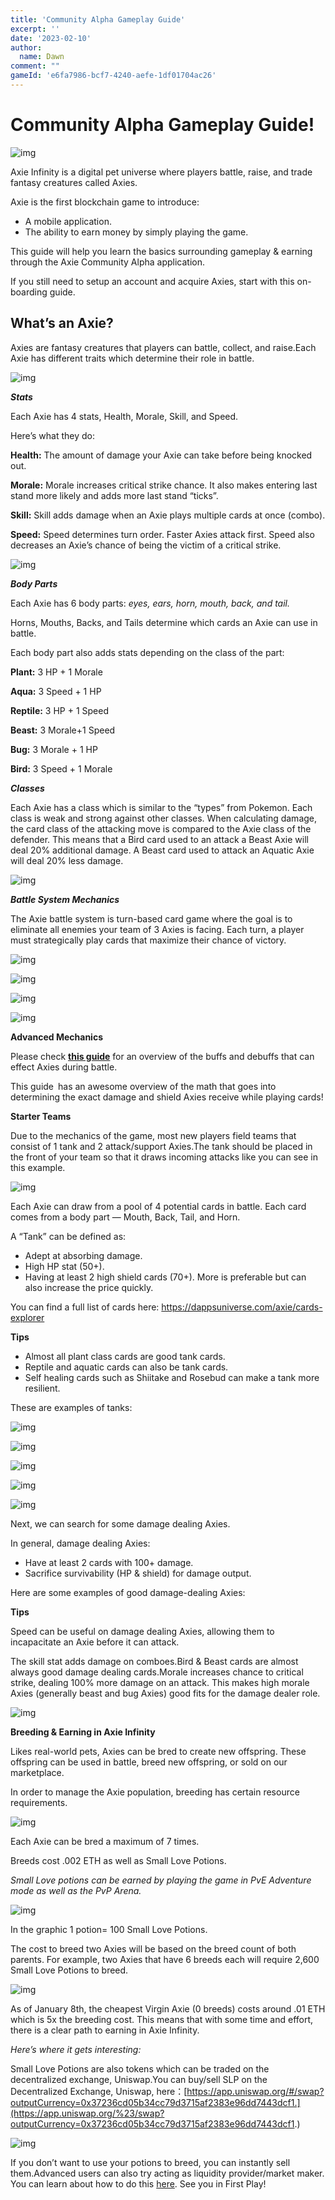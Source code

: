 ```yaml
---
title: 'Community Alpha Gameplay Guide'
excerpt: ''
date: '2023-02-10'
author:
  name: Dawn
comment: ""
gameId: 'e6fa7986-bcf7-4240-aefe-1df01704ac26'
---
```


# Community Alpha Gameplay Guide!

![img](https://lh6.googleusercontent.com/G9Zu5KgULdxyxTcXf0iUGeUAWnSNu-VTLpxS-d1nDBw0fShnmP6sGt8UKU80cIj9aFd5Gbh3leM0Y4T1f0kfsGAMIhwpYHMc6vsw_qT00Kz_oETf5romlS1huF2P_eBBS45ltzKJDPCR4YnKZ0slPMA)

Axie Infinity is a digital pet universe where players battle, raise, and trade fantasy creatures called Axies.

Axie is the first blockchain game to introduce:

+ A mobile application.
+ The ability to earn money by simply playing the game.

This guide will help you learn the basics surrounding gameplay & earning through the Axie Community Alpha application.

If you still need to setup an account and acquire Axies, start with this on-boarding guide.

## What’s an Axie?

Axies are fantasy creatures that players can battle, collect, and raise.Each Axie has different traits which determine their role in battle. 

![img](https://lh4.googleusercontent.com/sVEJuA8CiajR_6rjJc9VFubPoE9vBBB3Wm5-lhZo3prq40mnnlArHU2_0DzeDIQjlrXqpBCI0q_VgWM4Bf-EU-Pea3XiJjusWEahCbB9jeZgl0Sc06f4xynKHf1hrfJbLjar9hDAXXQ_rokeZqvrnjM)

***Stats***

Each Axie has 4 stats, Health, Morale, Skill, and Speed.

Here’s what they do:

**Health:** The amount of damage your Axie can take before being knocked out.

**Morale:** Morale increases critical strike chance. It also makes entering last stand more likely and adds more last stand “ticks”.

**Skill:** Skill adds damage when an Axie plays multiple cards at once (combo).

**Speed:** Speed determines turn order. Faster Axies attack first. Speed also decreases an Axie’s chance of being the victim of a critical strike. 

![img](https://lh3.googleusercontent.com/PxcXJLbys27tmtPRT6sNYu3O0muFELoLopGyk2GW9ToxQXxuJ6twdtSa12oq5u9rh0bLNv0WUVGIvqlJ6mi0vCEU-LosGKueQG30KgVhqb_szoB31Jux7nVsLnWf7J14A-436iBXmgU0tX-Cp5OtARA)

***Body Parts***

Each Axie has 6 body parts: *eyes, ears, horn, mouth, back, and tail.*

Horns, Mouths, Backs, and Tails determine which cards an Axie can use in battle.

Each body part also adds stats depending on the class of the part:

**Plant:** 3 HP + 1 Morale

**Aqua:** 3 Speed + 1 HP

**Reptile:** 3 HP + 1 Speed

**Beast:** 3 Morale+1 Speed

**Bug:** 3 Morale + 1 HP

**Bird:** 3 Speed + 1 Morale

***Classes***

Each Axie has a class which is similar to the “types” from Pokemon. Each class is weak and strong against other classes. When calculating damage, the card class of the attacking move is compared to the Axie class of the defender. This means that a Bird card used to an attack a Beast Axie will deal 20% additional damage. A Beast card used to attack an Aquatic Axie will deal 20% less damage. 

![img](https://lh5.googleusercontent.com/LJ1PT3JCZDH07lMW2YIKMSFRF9UzYzDZ5WA39udKWBLA5rpiFYUPvigYRng0aYR2BTrPdoXrPJ41R0Nn0zSPyFMS5Fx9qm1bRPzzbXTbmK5KlKVUun4TH4YliiLwMISW29-Hmhtm6lX0N-eSNnJd61s)

***Battle System Mechanics***

The Axie battle system is turn-based card game where the goal is to eliminate all enemies your team of 3 Axies is facing. Each turn, a player must strategically play cards that maximize their chance of victory. 

![img](https://lh6.googleusercontent.com/ZuRy5kqAX-2OEc1F7IlM7L0Ae62JHrlwen6lV5Z1k-1DTzXDSKpnfMO1So-CrZB8wmEjLB4__4B8hjjfTTtPjdvrZt62mOSQVvur5xkRoltjUe1dkiUrBWHsFirl7haFanbmyQP5mlXEDXEaxPh9N9c)

![img](https://lh3.googleusercontent.com/YskruBCiA8aKAq1Fo4Qj12IH3A8VUir83V9qYW2PkV0DRJf2ZgU3MRPfGjkXKdUla6JPEDsHA4QlriulceQKmicOSSiJkxjRcdx8MqXjQKZ-hc0GQBVNhQxnGZ3mPJIZRLUviXjH6WSL2v9eMe1WSZM)

![img](https://lh5.googleusercontent.com/TRCzc0MRynTnZF6VcPeCKsKl2Nxltw-9A71Mvt8NahlFoAt3Kzz_XWYt7yxzRRF5hLRZOR0m23ZhoyhUrpCP6J9UZNtwMLq93Trxd6phMnJJcwFB-7axHBUn0sSOeqCeEc9UZ7xZOdSocyQzZyeb338)

![img](https://lh3.googleusercontent.com/QJkUzod1EuQFSPg54bQ-5MK_mUKaW8vBdk1yv3MXUFHYlOX4U2NCuZ554wEvjAkVJ7H4_ebfGf4OCgrglgbLKhrfGCjADFu2pAYgbws37YvK5ogILrLfG5SF4wVysuTT96MhJVpx8K6dch0ZYWCvE4U) 

**Advanced Mechanics**

Please check [**this guide**](https://axieedge.com/axie-infinity-buffs-and-debuffs-guide/) for an overview of the buffs and debuffs that can effect Axies during battle.

This guide has an awesome overview of the math that goes into determining the exact damage and shield Axies receive while playing cards!

**Starter Teams**

Due to the mechanics of the game, most new players field teams that consist of 1 tank and 2 attack/support Axies.The tank should be placed in the front of your team so that it draws incoming attacks like you can see in this example.

![img](https://lh6.googleusercontent.com/pKdV5INxUbaumNvoLJXdnp_fG-zJkrauGkSXKPsU5HYEKFhPiEW1C3VE8EyX26jkX9YpJw3sCMr5b-q4GXfPrEtkt31Ia4WB1zUeALG7STw-Ts3ikdiVTNZIJIglB3EmAICC7rZzyIh-2OhMLum9RqI) 


Each Axie can draw from a pool of 4 potential cards in battle. Each card comes from a body part — Mouth, Back, Tail, and Horn.

A “Tank” can be defined as:

+ Adept at absorbing damage.
+ High HP stat (50+).
+ Having at least 2 high shield cards (70+). More is preferable but can also increase the price quickly.

You can find a full list of cards here: https://dappsuniverse.com/axie/cards-explorer

**Tips**

+ Almost all plant class cards are good tank cards.
+ Reptile and aquatic cards can also be tank cards.
+ Self healing cards such as Shiitake and Rosebud can make a tank more resilient.

These are examples of tanks:

![img](https://lh5.googleusercontent.com/JykdliDX7Ld3G3_yAkBgEP3_fkWtoqHcGXMqAInnngUIDrDzpba2nKwa1lTxp6xN6JTrl5TfO_xmMPcD4P7GkAETOv-HcoRtLafvbPeuXaVjmdmB-KlYADPLZhO1w72jkkW28VlnE0S5A0dQwAJWJsE)

![img](https://lh6.googleusercontent.com/xEWISch0p80JQt08wnKXIP-_r_yd0kiYLrSkDams-FH5vndJcMeRabfCpSRLUY7spZs9BVDeH3J5i7OVjROVPYhRNnBJfDziclvQ158pgklfh0Is0W8KrdikTL3r2b9amFQ_-Vgv96-tciN6UWsvcXY)

![img](https://lh5.googleusercontent.com/qmxumrNVJvpsSnUvmRWOW4bGlo8GRTx06yRFaEtjcctaMjU0Rr_VGLfohclt3qIT1jNitBDDKLJcytBED9VxSl1EMjk-1yoOoZmdGclZoitApqFeJvFdy5UdZ3MTsi6-g4XnztHWAPWN-MB-JrbuGgs)

![img](https://lh3.googleusercontent.com/r-mG_e8HyAn8TuSDhKynW-2qVJZl9NQQuu5_yexdLYZlZn-FeFRwYjzi-Eq3PMSeT2NC1bI1o159wuQg-p86J0Ngrg31ctH8MLwg2XCexAQIYf-Ntu6RkTCd1fOMjHy7scn14HqL3QNejDUNsse0S_E)

![img](https://lh5.googleusercontent.com/HeXWOCksIiObw4O_p9gMeu3WChZEboncjiz5kUTB_H7uBXJn25dP1cfUEqb8B8RuZckgSoRUN1qaSrXxWdLKNhqsEBGcQczsn_DNFUNpKRkmUiG2QNyd8OLBqaBONhf78PIvpNrqlY-la2PHFci1JYw)   

Next, we can search for some damage dealing Axies.

In general, damage dealing Axies:

+ Have at least 2 cards with 100+ damage.
+ Sacrifice survivability (HP & shield) for damage output.

Here are some examples of good damage-dealing Axies:

**Tips**

Speed can be useful on damage dealing Axies, allowing them to incapacitate an Axie before it can attack.

The skill stat adds damage on comboes.Bird & Beast cards are almost always good damage dealing cards.Morale increases chance to critical strike, dealing 100% more damage on an attack. This makes high morale Axies (generally beast and bug Axies) good fits for the damage dealer role. 

![img](https://lh4.googleusercontent.com/liuW2hFvyNIWA4bScEmn30pdQ1Sadz1qS-WpWboSDoHKK_nmnnIFBBQDgomo6QXbEzQWLKh-e8ab4G7m5PDXf6ms3KeltZZamUbTraP4pmGKhJr_Cg678QhEZh-_fIt77zldpF-7CkGIvx9gvN1g79Q)

**Breeding & Earning in Axie Infinity**

Likes real-world pets, Axies can be bred to create new offspring. These offspring can be used in battle, breed new offspring, or sold on our marketplace.

In order to manage the Axie population, breeding has certain resource requirements. 

![img](https://lh6.googleusercontent.com/A4i7EVBOSUPzF99y8SX7sgRtK43w6sw1Pst76Q33ui5MpTWMGf_DdmLKKOXpYetOh_-EEXTcF3QjVkYgCz8YEdKsOZaJCVqWK2ljIHP3_FVrE-eCBiJFERrBvuRirETAZa5_JZi4SbIZEM9aQveek7c)

Each Axie can be bred a maximum of 7 times.

Breeds cost .002 ETH as well as Small Love Potions.

*Small Love potions can be earned by playing the game in PvE Adventure mode as well as the PvP Arena.* 

![img](https://lh4.googleusercontent.com/w-_2KzRQp2eEyxm1wReZ80mRW2PLhAax2Gvbp-JppWjDd2qmdKqaF0q2Nmlkd4EWq1odsENaV4YKduEUNm2M-zjg2zSQZfP9LoH_0SyYDOz8gzNsqgxmpM2QNQMbvW38_-Vcimd-cMWYWC5jU00z3-4)

In the graphic 1 potion= 100 Small Love Potions.

The cost to breed two Axies will be based on the breed count of both parents. For example, two Axies that have 6 breeds each will require 2,600 Small Love Potions to breed. 

![img](https://lh3.googleusercontent.com/uZ1F6u3bIzKEY8BGnXprP3NHQ4sSbKEI6ypqhsm4EeAaVgFPJ1jh7pkmHT7-V_teNppaULA5_CxkKlguEopeq1XEHt7yOrAXX91dKfSb6olEs8lzBSJ0J9kGL86nvpJ8BRPkI5JTOEkyC3KKEp15M1I)

As of January 8th, the cheapest Virgin Axie (0 breeds) costs around .01 ETH which is 5x the breeding cost. This means that with some time and effort, there is a clear path to earning in Axie Infinity.

*Here’s where it gets interesting:*

Small Love Potions are also tokens which can be traded on the decentralized exchange, Uniswap.You can buy/sell SLP on the Decentralized Exchange, Uniswap, here：[https://app.uniswap.org/#/swap?outputCurrency=0x37236cd05b34cc79d3715af2383e96dd7443dcf1.](https://app.uniswap.org/%23/swap?outputCurrency=0x37236cd05b34cc79d3715af2383e96dd7443dcf1.)

![img](https://lh6.googleusercontent.com/tolc4n48K1PZMIXmEH4Krq898wr89ptaG0TxFXRVOE2enWmL3WsOYyn2tV9Tz-m3Hg313XT2puP_D73KuAIafQfEHra_QWCUc6jsgiXn30rAa_MXsdv0IK8lH66d_58hGle4pIBpVlOO5JjoyPaMlF8) 

If you don’t want to use your potions to breed, you can instantly sell them.Advanced users can also try acting as liquidity provider/market maker. You can learn about how to do this [here](https://settle.finance/blog/uniswap-adding-liquidity/). See you in First Play!
